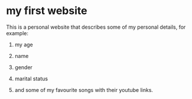 # my first website



This is a personal website that describes some of my personal details, for example:


 1. my age

 2. name

 3. gender

 4. marital status
 
 5. and some of my favourite songs with their youtube links.  